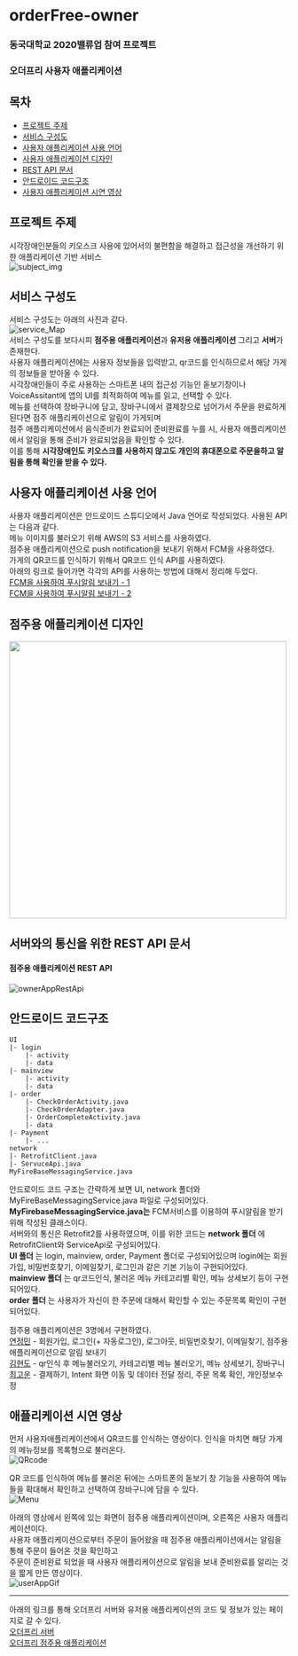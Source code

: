 # orderFree-owner
### 동국대학교 2020밸류업 참여 프로젝트
### 오더프리 사용자 애플리케이션
## 목차
- [프로젝트 주제](#프로젝트-주제)
- [서비스 구성도](#서비스-구성도)
- [사용자 애플리케이션 사용 언어](#사용자-애플리케이션-사용-언어)
- [사용자 애플리케이션 디자인](#사용자-애플리케이션-디자인)
- [REST API 문서](#서버와의-통신을-위한-REST-API-문서)
- [안드로이드 코드구조](#안드로이드-코드구조)
- [사용자 애플리케이션 시연 영상](#애플리케이션-시연-영상)

## 프로젝트 주제
시각장애인분들의 키오스크 사용에 있어서의 불편함을 해결하고 접근성을 개선하기 위한 애플리케이션 기반 서비스 <br>
![subject_img](https://github.com/jryoun1/algorithm-study/blob/master/source/yeon/images/OrderFreeSubject.png)<br>

## 서비스 구성도
서비스 구성도는 아래의 사진과 같다. <br>
![service_Map](https://github.com/jryoun1/algorithm-study/blob/master/source/yeon/images/OrderFreeServiceMap.png)<br>
서비스 구성도를 보다시피 **점주용 애플리케이션**과 **유저용 애플리케이션** 그리고 **서버**가 존재한다. <br>
사용자 애플리케이션에는 사용자 정보들을 입력받고, qr코드를 인식하므로서 해당 가게의 정보들을 받아올 수 있다. <br>
시각장애인들이 주로 사용하는 스마트폰 내의 접근성 기능인 돋보기창이나 VoiceAssitant에 앱의 UI를 최적화하여 메뉴를 읽고, 선택할 수 있다. <br>
메뉴를 선택하여 장바구니에 담고, 장바구니에서 결제창으로 넘어가서 주문을 완료하게 된다면 점주 애플리케이션으로 알림이 가게되며 <br>
점주 애플리케이션에서 음식준비가 완료되어 준비완료를 누를 시, 사용자 애플리케이션에서 알림을 통해 준비가 완료되었음을 확인할 수 있다. <br>
이를 통해 **시각장애인도 키오스크를 사용하지 않고도 개인의 휴대폰으로 주문을하고 알림을 통해 확인을 받을 수 있다.** <br>

## 사용자 애플리케이션 사용 언어
사용자 애플리케이션은 안드로이드 스튜디오에서 Java 언어로 작성되었다. 사용된 API는 다음과 같다. <br>
메뉴 이미지를 불러오기 위해 AWS의 S3 서비스를 사용하였다. <br>
점주용 애플리케이션으로 push notification을 보내기 위해서 FCM을 사용하였다. <br>
가게의 QR코드를 인식하기 위해서 QR코드 인식 API를 사용하였다. <br>
아래의 링크로 들어가면 각각의 API를 사용하는 방법에 대해서 정리해 두었다. <br>
[FCM을 사용하여 푸시알림 보내기 - 1](https://blog.naver.com/jryoun1/222058760991) <br>
[FCM을 사용하여 푸시알림 보내기 - 2](https://blog.naver.com/jryoun1/222058831072) <br>

## 점주용 애플리케이션 디자인
<img src="https://github.com/jryoun1/algorithm-study/blob/master/source/yeon/images/userApp_Design.png" width="500"> <br>

## 서버와의 통신을 위한 REST API 문서
#### 점주용 애플리케이션 REST API
![ownerAppRestApi](https://github.com/jryoun1/algorithm-study/blob/master/source/yeon/images/userappRestApi.png) <br>

## 안드로이드 코드구조
```
UI
|- login
    |- activity
    |- data
|- mainview
    |- activity
    |- data
|- order
    |- CheckOrderActivity.java
    |- CheckOrderAdapter.java
    |- OrderCompleteActivity.java
    |- data
|- Payment
    |- ...
network
|- RetrofitClient.java
|- ServuceApi.java
MyFireBaseMessagingService.java
```
안드로이드 코드 구조는 간략하게 보면 UI, network 폴더와 MyFireBaseMessagingService.java 파일로 구성되어있다. <br>
**MyFirebaseMessagingService.java는** FCM서비스를 이용하여 푸시알림을 받기 위해 작성된 클래스이다. <br>
서버와의 통신은 Retrofit2를 사용하였으며, 이를 위한 코드는 **network 폴더** 에 RetrofitClient와 ServiceApi로 구성되어있다. <br>
**UI 폴더** 는 login, mainview, order, Payment 폴더로 구성되어있으며 login에는 회원가입, 비밀번호찾기, 이메일찾기, 로그인과 같은 기본 기능이 구현되어있다. <br>
**mainview 폴더** 는 qr코드인식, 불러온 메뉴 카테고리별 확인, 메뉴 상세보기 등이 구현되어있다. <br>
**order 폴더** 는 사용자가 자신이 한 주문에 대해서 확인할 수 있는 주문목록 확인이 구현되어있다. <br>

점주용 애플리케이션은 3명에서 구현하였다. <br>
[연정민](https://github.com/jryoun1) - 회원가입, 로그인(+ 자동로그인), 로그아웃, 비밀번호찾기, 이메일찾기, 점주용 애플리케이션으로 알림 보내기 <br>
[김현도](https://github.com/kk090303) - qr인식 후 메뉴불러오기, 카테고리별 메뉴 불러오기, 메뉴 상세보기, 장바구니 <br>
[최고운](https://github.com/gowoon-choi) - 결제하기, Intent 화면 이동 및 데이터 전달 정리, 주문 목록 확인, 개인정보수정 <br>

## 애플리케이션 시연 영상
먼저 사용자애플리케이션에서 QR코드를 인식하는 영상이다. 인식을 마치면 해당 가게의 메뉴정보를 목록형으로 불러온다. <br>
![QRcode](https://github.com/jryoun1/algorithm-study/blob/master/source/yeon/images/QRcode.gif) <br>

QR 코드를 인식하여 메뉴를 불러온 뒤에는 스마트폰의 돋보기 창 기능을 사용하여 메뉴들을 확대해서 확인하고 선택하여 장바구니에 담을 수 있다. <br>
![Menu](https://github.com/jryoun1/algorithm-study/blob/master/source/yeon/images/Menu.gif) <br>

아래의 영상에서 왼쪽에 있는 화면이 점주용 애플리케이션이며, 오른쪽은 사용자 애플리케이션이다. <br>
사용자 애플리케이션으로부터 주문이 들어왔을 때 점주용 애플리케이션에서는 알림을 통해 주문이 들어온 것을 확인하고 <br>
주문이 준비완료 되었을 때 사용자 애플리케이션으로 알림을 보내 준비완료를 알리는 것을 짧게 만든 영상이다. <br>
![userAppGif](https://github.com/jryoun1/algorithm-study/blob/master/source/yeon/images/userAppGif.gif) <br>

-----
아래의 링크를 통해 오더프리 서버와 유저용 애플리케이션의 코드 및 정보가 있는 페이지로 갈 수 있다. <br>
[오더프리 서버](https://github.com/jryoun1/orderFree-server) <br>
[오더프리 점주용 애플리케이션](https://github.com/jryoun1/orderFree-owner) <br>

